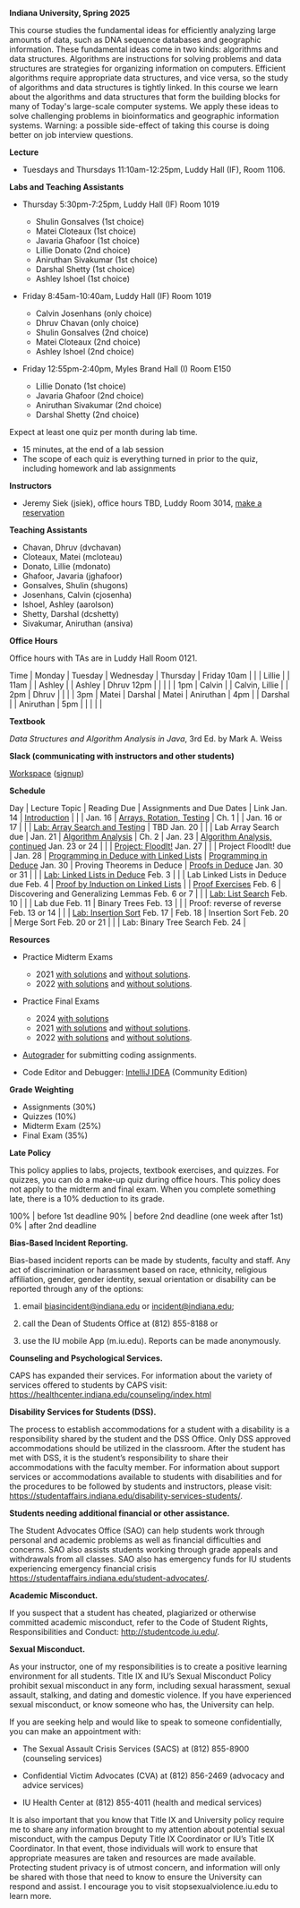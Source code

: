 **Indiana University, Spring 2025**

This course studies the fundamental ideas for efficiently analyzing
large amounts of data, such as DNA sequence databases and geographic
information. These fundamental ideas come in two kinds: algorithms and
data structures. Algorithms are instructions for solving problems and
data structures are strategies for organizing information on
computers. Efficient algorithms require appropriate data structures,
and vice versa, so the study of algorithms and data structures is
tightly linked. In this course we learn about the algorithms and data
structures that form the building blocks for many of Today's
large-scale computer systems. We apply these ideas to solve
challenging problems in bioinformatics and geographic information
systems. Warning: a possible side-effect of taking this course is
doing better on job interview questions.

**Lecture**

* Tuesdays and Thursdays 11:10am-12:25pm, Luddy Hall (IF), Room 1106.


**Labs and Teaching Assistants**

* Thursday 5:30pm-7:25pm, Luddy Hall (IF) Room 1019

    - Shulin Gonsalves (1st choice)
    - Matei Cloteaux (1st choice)
    - Javaria Ghafoor (1st choice)
    - Lillie Donato (2nd choice)
    - Aniruthan Sivakumar (1st choice)
    - Darshal Shetty (1st choice)
    - Ashley Ishoel (1st choice)

* Friday 8:45am-10:40am, Luddy Hall (IF) Room 1019

    - Calvin Josenhans (only choice)
    - Dhruv Chavan (only choice)
    - Shulin Gonsalves (2nd choice)
    - Matei Cloteaux (2nd choice)
    - Ashley Ishoel (2nd choice)

* Friday 12:55pm-2:40pm, Myles Brand Hall (I) Room E150

    - Lillie Donato (1st choice)
    - Javaria Ghafoor (2nd choice)
    - Aniruthan Sivakumar (2nd choice)
    - Darshal Shetty (2nd choice)

Expect at least one quiz per month during lab time.
* 15 minutes, at the end of a lab session
* The scope of each quiz is everything turned in prior to the quiz, including homework and lab assignments

**Instructors**

* Jeremy Siek (jsiek), office hours TBD, Luddy Room 3014, [make a reservation](https://outlook.office.com/bookwithme/user/7e2eaedb9dbb43868ba3f4dbe81e2972@iu.edu/meetingtype/SVRwCe7HMUGxuT6WGxi68g2?anonymous&ep=mlink)

**Teaching Assistants**

* Chavan, Dhruv (dvchavan)
* Cloteaux, Matei (mcloteau)
* Donato, Lillie (mdonato)
* Ghafoor, Javaria (jghafoor)
* Gonsalves, Shulin (shugons)
* Josenhans, Calvin (cjosenha)
* Ishoel, Ashley (aarolson)
* Shetty, Darshal (dcshetty)
* Sivakumar, Aniruthan (ansiva)

**Office Hours**

Office hours with TAs are in Luddy Hall Room 0121.

Time    | Monday            | Tuesday    | Wednesday      | Thursday    | Friday
10am    |                   |            | Lillie         |             |
11am    |                   | Ashley     |                | Ashley      | Dhruv
12pm    |                   |            |                |             |
1pm     | Calvin            |            | Calvin, Lillie |             | 
2pm     | Dhruv             |            |                |             |
3pm     | Matei             | Darshal    | Matei          | Aniruthan   | 
4pm     |                   | Darshal    |                | Aniruthan   |
5pm     |                   |            |                |             |


**Textbook**

*Data Structures and Algorithm Analysis in Java*, 3rd Ed. by Mark A. Weiss

**Slack (communicating with instructors and other students)**

[Workspace](https://c343-spring-2025.slack.com)
 ([signup](https://join.slack.com/t/c343-spring-2025/shared_invite/zt-2xcslhwid-y59836A2HqiiwrvtYtbxTA))

**Schedule**

Day     | Lecture Topic                                             | Reading Due  | Assignments and Due Dates | Link
Jan. 14 | [Introduction](./lectures/introduction.md)                |              |         |
Jan. 16 | [Arrays, Rotation, Testing](./lectures/array-rotation.md) | Ch. 1        |         |
Jan. 16 or 17 |                                                     |              | [Lab: Array Search and Testing](./Search) | TBD
Jan. 20 |                                                           |              | Lab Array Search due |
Jan. 21 | [Algorithm Analysis](./lectures/algo-analysis.md)         | Ch. 2        | 
Jan. 23 | [Algorithm Analysis, continued](./lectures/more-algo-analysis.md) 
Jan. 23 or 24 |                                                     |              | [Project: FloodIt!](./flood-it)
Jan. 27 |                                                           |              | Project FloodIt! due |
Jan. 28 | [Programming in Deduce with Linked Lists](./lectures/deduce-programming.md) | [Programming in Deduce](https://jsiek.github.io/deduce/doc/FunctionalProgramming.html)
Jan. 30 | Proving Theorems in Deduce                                | [Proofs in Deduce](https://jsiek.github.io/deduce/doc/ProofIntro.html)
Jan. 30 or 31 |                                                     |              | [Lab: Linked Lists in Deduce](./LabDeduceProg)
Feb. 3  |                                                           |              | Lab Linked Lists in Deduce due
Feb. 4  | [Proof by Induction on Linked Lists](./lectures/InductionOnLists.md)                        |              | [Proof Exercises](./ProofExercises.md)
Feb. 6  | Discovering and Generalizing Lemmas
Feb. 6 or 7 |                                                       |              | [Lab: List Search](./ListSearch.md)
Feb. 10 |                                                           |              | Lab due
Feb. 11 | Binary Trees
Feb. 13 |                                                           |              | Proof: reverse of reverse
Feb. 13 or 14 |                                                     |              | [Lab: Insertion Sort](./InsertionSort.md)
Feb. 17 |
Feb. 18 | Insertion Sort
Feb. 20 | Merge Sort
Feb. 20 or 21 |                                                     |              | Lab: Binary Tree Search
Feb. 24 |

<!--
Jan. 23 | [Linked Lists and Interfaces](./lectures/linked-lists.md) | Ch. 3 sec. 1-5 |
Jan. 25 | [More Interfaces, Binary Trees](./lectures/binary-trees.md) ([video](https://iu.mediaspace.kaltura.com/media/t/1_m7ud77ew)) | Ch. 3 sec. 6-7,<br> Ch. 4 sec. 1-2
Jan. 25 or 26 | | | Lab: work on <br> [Project 1: Flood It](./proj1-flood-it), <br> [Quiz 1](https://iu.instructure.com/courses/2201400/quizzes/4164125) | [code](https://autograder.luddy.indiana.edu/web/project/922)
Jan. 29 | | | Project 1 due |
Jan. 30 | [Binary Search Trees](./lectures/binary-search-trees.md) ([video](https://iu.mediaspace.kaltura.com/media/t/1_vorn49a7))                  | Ch. 4 sec. 3 and 7  |
Feb. 1  | [Balanced Search Trees (AVL)](./lectures/balanced-search-trees.md) ([video](https://iu.mediaspace.kaltura.com/media/t/1_8g6xcmvu)) | Ch. 4 sec. 4 |
Feb. 1 or 2 | | | [Lab 2: Merge Sort on Linked Lists](./lab2) | [code](https://autograder.luddy.indiana.edu/web/project/936), [test](https://autograder.luddy.indiana.edu/web/project/942)
Feb. 5 | | | Lab 2 due |
Feb. 6 | [More AVL](./lectures/more-avl-trees.md) ([video](https://iu.mediaspace.kaltura.com/media/t/1_383q33uk))
Feb. 8 | [Code Review (Flood It!), Hash Tables](./lectures/hash-tables.md) ([video](https://iu.mediaspace.kaltura.com/media/t/1_2lijykzx)) | Ch. 5 sec. 1,2,3,5,6
Feb. 8 or 9 | | | [Lab 3: Next Prev Binary Tree](./lab3) | [code](https://autograder.luddy.indiana.edu/web/project/924), [test](https://autograder.luddy.indiana.edu/web/project/943)
Feb. 12 | | | Lab 3 due |
Feb. 13 | [Recipes for Time Analysis and Testing](./lectures/analysis-and-testing-recipes.md) ([video](https://iu.mediaspace.kaltura.com/media/t/1_suf7596w))
Feb. 15 | [Heaps and Priority Queues](./lectures/heaps.md) ([video](https://iu.mediaspace.kaltura.com/media/t/1_d98gzzu8)) | Ch. 6 sec. 1-4, 9 |
Feb. 15 or 16 | | | Lab: work on <br> [Project 2: Segment Intersection](./proj2-seg-int), <br> [Quiz 2](https://iu.instructure.com/courses/2201400/quizzes/4171264) | [code](https://autograder.luddy.indiana.edu/web/project/929), [test](https://autograder.luddy.indiana.edu/web/project/944)
Feb. 20 | [Priority Queues, Code Review of Binary Trees](./lectures/priority-queue-binary-tree.md) ([video](https://iu.mediaspace.kaltura.com/media/t/1_r4998ze6))
Feb. 22 | [Binomial Queues](./lectures/binomial-queues.md) ([video](https://iu.mediaspace.kaltura.com/media/t/1_2u62nvbp)) | Ch. 6 sec. 8 |
Feb. 22 or 23 | | | Lab: finish <br> [Project 2: Segment Intersection](./proj2-seg-int) | [code](https://autograder.luddy.indiana.edu/web/project/929), [test](https://autograder.luddy.indiana.edu/web/project/944)
Feb. 26 | | | Project 2 due |
Feb. 27 | [Quicksort](./lectures/quicksort.md) ([video](https://iu.mediaspace.kaltura.com/media/t/1_eaih0uhc)) | Ch. 7, sec. 1-7 | 
Feb. 29 | [Review for Midterm Exam](./lectures/midterm-review.md) ([video](https://iu.mediaspace.kaltura.com/media/t/1_1o6n2wus))
Feb. 29 and Mar. 1 | | | No Labs
Mar. 5 | **Midterm Exam** (in class)
Mar. 7 | [Sorting in Linear Time](./lectures/sort-linear.md) ([video](https://iu.mediaspace.kaltura.com/media/t/1_w628460n))| Ch. 7 sec. 11
Mar. 7 or 8 | | | [Lab 4: Binomial Heaps](./lab4) | [code](https://autograder.luddy.indiana.edu/web/project/930), [test](https://autograder.luddy.indiana.edu/web/project/937)
Mar. 10 - 17 | **Spring Break**
Mar. 18 | | | Lab 4 due |
Mar. 19 | [Graphs and Breadth-first Search](./lectures/graphs-bfs.md) ([video](https://iu.mediaspace.kaltura.com/media/t/1_wjlji04p)) | Ch. 9, sec. 1, sec. 3.1
Mar. 21 | [Depth-first Search](./lectures/dfs.md) ([video](https://iu.mediaspace.kaltura.com/media/t/1_m8w7a122)) | Ch. 9 sec. 6
Mar. 21 or 22 | | | [Lab 5: Generic Quicksort](./lab5) | [code](https://autograder.luddy.indiana.edu/web/project/906), [test](https://autograder.luddy.indiana.edu/web/project/938)
Mar. 25 | | | Lab 5 due |
Mar. 26 | [Shortest Paths](./lectures/shortest-paths.md) ([video](https://iu.mediaspace.kaltura.com/media/t/1_lkian02b)) | Ch. 9 sec. 3
Mar. 28 | [Union Find](./lectures/union-find.md) ([video](https://iu.mediaspace.kaltura.com/media/t/1_a473zgt3))| Ch. 8
Mar. 28 or 29 | | | [Lab 6: Connected Components](./lab6), <br> [Quiz 3](https://iu.instructure.com/courses/2201400/quizzes/4185224) | [code](https://autograder.luddy.indiana.edu/web/project/931), [test](https://autograder.luddy.indiana.edu/web/project/934)
Apr. 1 | | | Lab 6 due |
Apr. 2 | [Minimum Spanning Tree](./lectures/minimum-spanning-tree.md) ([video](https://iu.mediaspace.kaltura.com/media/t/1_lym41urq)) | Ch. 9 sec. 5 | 
Apr. 4 | [Backtracking](./lectures/backtracking.md) and [Testing Connected Components](./lectures/testing-connected-components.md) ([video](https://iu.mediaspace.kaltura.com/media/t/1_qcfpi0ti)) | Ch. 10 sec. 5
Apr. 4 or 5 | | | Lab: work on <br> [Project 3: Routing Wires](./proj3-routing-wires) | [code](https://autograder.luddy.indiana.edu/web/project/933)
Apr. 9 | [Dynamic Programming](./lectures/dynamic-programming.md) ([video](https://iu.mediaspace.kaltura.com/media/t/1_98zn4w1x)) | Ch. 10, sec. 3
Apr. 11 | [DNA Alignment](./lectures/DNA-alignment.md) ([video](https://iu.mediaspace.kaltura.com/media/t/1_9jx1jjnl))
Apr. 11 or 12 | | | Lab: finish <br> [Project 3: Routing Wires](./proj3-routing-wires) | [code](https://autograder.luddy.indiana.edu/web/project/933)
Apr. 15 | | | Project 3 due |
Apr. 16 | [More Dynamic Programming](./lectures/more-dynamic-programming.md) ([video](https://iu.mediaspace.kaltura.com/media/t/1_x7uc3go2))
Apr. 18 | [Greedy Algorithms](./lectures/greedy.md) ([video](https://iu.mediaspace.kaltura.com/media/t/1_f93hqb39))
Apr. 18 or 19 | | | [Lab: DNA Sequence Alignment](./lab-dna), <br> [Quiz 4](https://iu.instructure.com/courses/2201400/quizzes/4194876) | [code](https://autograder.luddy.indiana.edu/web/project/926), [test](https://autograder.luddy.indiana.edu/web/project/940)
Apr. 22 | | | Lab DNA due |
Apr. 23 | [Code Review (Routing Wires)](./lectures/routing-wires.md) ([video](https://iu.mediaspace.kaltura.com/media/t/1_8l5a9mcu))
Apr. 25 | [Review for Final Exam](./lectures/final-review.md) ([video]())
Apr. 30 | **<mark>Final Exam</mark>**  10:20am--12:20 pm for 1724 (Jeremy) and 8am--10am for 14377 (Funda).
-->

**Resources**

* Practice Midterm Exams 
  * 2021 [with solutions](./midterm-2021-solns.pdf)
     and [without solutions](./midterm-2021.pdf).
  * 2022 [with solutions](./midterm-a-2022.pdf)
     and [without solutions](./midterm-a-2022-questions.pdf).

* Practice Final Exams
  * 2024 [with solutions](./final-2024-solns.pdf)
  * 2021 [with solutions](./final-2021-solns.pdf)
     and [without solutions](./final-2021.pdf).
  * 2022 [with solutions](./final-2022-solns.pdf)
     and [without solutions](./final-2022.pdf).

* [Autograder](https://autograder.luddy.indiana.edu/web/course/77) for submitting coding assignments.

* Code Editor and Debugger:
  [IntelliJ IDEA](https://www.jetbrains.com/idea/download) (Community Edition)

**Grade Weighting**

* Assignments (30%)
* Quizzes (10%)
* Midterm Exam (25%)
* Final Exam (35%)

**Late Policy**

This policy applies to labs, projects, textbook exercises, and
quizzes.  For quizzes, you can do a make-up quiz during office hours.
This policy does not apply to the midterm and final exam.  When you
complete something late, there is a 10% deduction to its grade.

100% | before 1st deadline
90%  | before 2nd deadline (one week after 1st)
0%   | after  2nd deadline



**Bias-Based Incident Reporting.**

Bias-based incident reports can be made by students, faculty and
staff. Any act of discrimination or harassment based on race,
ethnicity, religious affiliation, gender, gender identity, sexual
orientation or disability can be reported through any of the options:

1) email biasincident@indiana.edu or incident@indiana.edu;

2) call the Dean of Students Office at (812) 855-8188 or

3) use the IU mobile App (m.iu.edu). Reports can be made anonymously.

**Counseling and Psychological Services.**

CAPS has expanded their services. For information about the variety of
services offered to students by CAPS visit:
https://healthcenter.indiana.edu/counseling/index.html

**Disability Services for Students (DSS).**

The process to establish accommodations for a student with a
disability is a responsibility shared by the student and the DSS
Office. Only DSS approved accommodations should be utilized in the
classroom. After the student has met with DSS, it is the student’s
responsibility to share their accommodations with the faculty
member. For information about support services or accommodations
available to students with disabilities and for the procedures to be
followed by students and instructors, please visit:
https://studentaffairs.indiana.edu/disability-services-students/.

**Students needing additional financial or other assistance.**

The Student Advocates Office (SAO) can help students work through
personal and academic problems as well as financial difficulties and
concerns. SAO also assists students working through grade appeals and
withdrawals from all classes. SAO also has emergency funds for IU
students experiencing emergency financial crisis
https://studentaffairs.indiana.edu/student-advocates/.

**Academic Misconduct.**

If you suspect that a student has cheated, plagiarized or otherwise committed academic misconduct, refer to the Code of Student Rights, Responsibilities and Conduct:
http://studentcode.iu.edu/.

**Sexual Misconduct.**

As your instructor, one of my responsibilities is to create a positive
learning environment for all students. Title IX and IU’s Sexual
Misconduct Policy prohibit sexual misconduct in any form, including
sexual harassment, sexual assault, stalking, and dating and domestic
violence. If you have experienced sexual misconduct, or know someone
who has, the University can help.

If you are seeking help and would like to speak to someone
confidentially, you can make an appointment with:

* The Sexual Assault Crisis Services (SACS) at (812) 855-8900
  (counseling services)

* Confidential Victim Advocates (CVA) at (812) 856-2469 (advocacy and
  advice services)

* IU Health Center at (812) 855-4011 (health and medical services)

It is also important that you know that Title IX and University policy
require me to share any information brought to my attention about
potential sexual misconduct, with the campus Deputy Title IX
Coordinator or IU’s Title IX Coordinator. In that event, those
individuals will work to ensure that appropriate measures are taken
and resources are made available. Protecting student privacy is of
utmost concern, and information will only be shared with those that
need to know to ensure the University can respond and assist.  I
encourage you to visit
stopsexualviolence.iu.edu to learn more.
